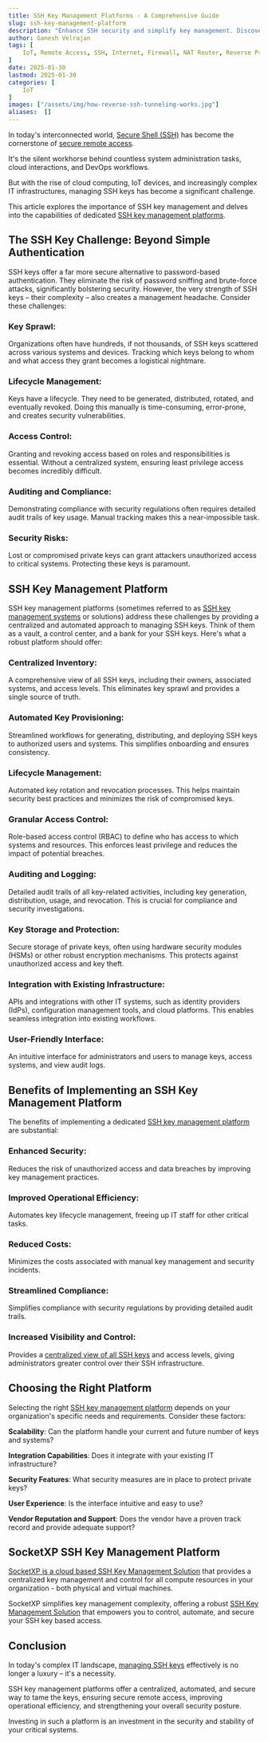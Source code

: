 ```yaml
---
title: SSH Key Management Platforms - A Comprehensive Guide
slug: ssh-key-management-platform
description: "Enhance SSH security and simplify key management. Discover the benefits of SSH Key Management Platforms for centralized control, automated provisioning, and robust auditing."
author: Ganesh Velrajan
tags: [
    IoT, Remote Access, SSH, Internet, Firewall, NAT Router, Reverse Proxy, Reverse SSH Tunnel, port forwarding, SSH key based authentication, SSH 2FA, Google Authenticator, SSH key management, 
]
date: 2025-01-30
lastmod: 2025-01-30
categories: [
    IoT
]
images: ["/assets/img/how-reverse-ssh-tunneling-works.jpg"]
aliases:  []
---
```


In today's interconnected world, [Secure Shell (SSH)](/ssh-secure-shell) has become the cornerstone of [secure remote access](/iot-remote-access).  

It's the silent workhorse behind countless system administration tasks, cloud interactions, and DevOps workflows.  

But with the rise of cloud computing, IoT devices, and increasingly complex IT infrastructures, managing SSH keys has become a significant challenge.  

This article explores the importance of SSH key management and delves into the capabilities of dedicated [SSH key management platforms](/iot/socketxp-ssh-key-management-platform/).

## The SSH Key Challenge: Beyond Simple Authentication

SSH keys offer a far more secure alternative to password-based authentication. They eliminate the risk of password sniffing and brute-force attacks, significantly bolstering security. However, the very strength of SSH keys – their complexity – also creates a management headache.  Consider these challenges:

### Key Sprawl: 
Organizations often have hundreds, if not thousands, of SSH keys scattered across various systems and devices. Tracking which keys belong to whom and what access they grant becomes a logistical nightmare.

### Lifecycle Management: 

Keys have a lifecycle. They need to be generated, distributed, rotated, and eventually revoked. Doing this manually is time-consuming, error-prone, and creates security vulnerabilities.

### Access Control: 

Granting and revoking access based on roles and responsibilities is essential. Without a centralized system, ensuring least privilege access becomes incredibly difficult.

### Auditing and Compliance: 
Demonstrating compliance with security regulations often requires detailed audit trails of key usage. Manual tracking makes this a near-impossible task.

### Security Risks: 
Lost or compromised private keys can grant attackers unauthorized access to critical systems. Protecting these keys is paramount.


## SSH Key Management Platform

SSH key management platforms (sometimes referred to as [SSH key management systems](/iot/socketxp-ssh-key-management-platform/) or solutions) address these challenges by providing a centralized and automated approach to managing SSH keys.  Think of them as a vault, a control center, and a bank for your SSH keys.  Here's what a robust platform should offer:

### Centralized Inventory: 
A comprehensive view of all SSH keys, including their owners, associated systems, and access levels. This eliminates key sprawl and provides a single source of truth.

### Automated Key Provisioning: 
Streamlined workflows for generating, distributing, and deploying SSH keys to authorized users and systems. This simplifies onboarding and ensures consistency.

### Lifecycle Management: 

Automated key rotation and revocation processes. This helps maintain security best practices and minimizes the risk of compromised keys.

### Granular Access Control: 
Role-based access control (RBAC) to define who has access to which systems and resources. This enforces least privilege and reduces the impact of potential breaches.

### Auditing and Logging: 
Detailed audit trails of all key-related activities, including key generation, distribution, usage, and revocation. This is crucial for compliance and security investigations.

### Key Storage and Protection: 
Secure storage of private keys, often using hardware security modules (HSMs) or other robust encryption mechanisms. This protects against unauthorized access and key theft.

### Integration with Existing Infrastructure:
APIs and integrations with other IT systems, such as identity providers (IdPs), configuration management tools, and cloud platforms. This enables seamless integration into existing workflows.

### User-Friendly Interface:
An intuitive interface for administrators and users to manage keys, access systems, and view audit logs.

## Benefits of Implementing an SSH Key Management Platform

The benefits of implementing a dedicated [SSH key management platform](/iot/socketxp-ssh-key-management-platform/) are substantial:

### Enhanced Security: 
Reduces the risk of unauthorized access and data breaches by improving key management practices.

### Improved Operational Efficiency: 
Automates key lifecycle management, freeing up IT staff for other critical tasks.

### Reduced Costs: 
Minimizes the costs associated with manual key management and security incidents.

### Streamlined Compliance: 
Simplifies compliance with security regulations by providing detailed audit trails.

### Increased Visibility and Control: 
Provides a [centralized view of all SSH keys](/iot/socketxp-ssh-key-management-platform/) and access levels, giving administrators greater control over their SSH infrastructure.

## Choosing the Right Platform

Selecting the right [SSH key management platform](/iot/socketxp-ssh-key-management-platform/) depends on your organization's specific needs and requirements.  Consider these factors:

**Scalability**: Can the platform handle your current and future number of keys and systems?

**Integration Capabilities**: Does it integrate with your existing IT infrastructure?

**Security Features**: What security measures are in place to protect private keys?

**User Experience**: Is the interface intuitive and easy to use?

**Vendor Reputation and Support**: Does the vendor have a proven track record and provide adequate support?

## SocketXP SSH Key Management Platform

[SocketXP is a cloud based SSH Key Management Solution](/iot/socketxp-ssh-key-management-platform) that provides a centralized key management and control for all compute resources in your organization - both physical and virtual machines.

SocketXP simplifies key management complexity, offering a robust [SSH Key Management Solution](/iot/socketxp-ssh-key-management-platform) that empowers you to control, automate, and secure your SSH key based access.


## Conclusion

In today's complex IT landscape, [managing SSH keys](/iot/socketxp-ssh-key-management-platform/) effectively is no longer a luxury – it's a necessity.

SSH key management platforms offer a centralized, automated, and secure way to tame the keys, ensuring secure remote access, improving operational efficiency, and strengthening your overall security posture.  

Investing in such a platform is an investment in the security and stability of your critical systems.